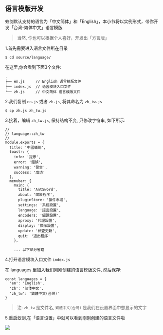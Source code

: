 语言模版开发
---

蚁剑默认支持的语言为「中文简体」和「English」，本小节将以实例形式，带你开发「台湾-繁体中文」语言模版

> 当然, 你也可以根据个人喜好，开发出「方言版」


1.首先需要进入语言文件所在目录

```
$ cd source/language/
```

在这里,你会看到下面3个文件:

```
.
├── en.js     // English 语言模版文件
├── index.js  // 语言模块入口文件
└── zh.js     // 中文简体 语言模版文件
```

2.我们复制 `en.js` 或者 `zh.js`, 将其命名为 `zh_tw.js`

```
$ cp zh.js zh_tw.js
```

3.接着，编辑 `zh_tw.js`, 保持结构不变, 只修改字符串, 如下所示:

```
//
// language::zh_tw
//
module.exports = {
  title: '中國蟻劍',
  toastr: {
    info: '提示',
    error: '錯誤',
    warning: '警告',
    success: '成功'
  },
  menubar: {
    main: {
      title: 'AntSword',
      about: '關於程序',
      pluginStore: '插件市場',
      settings: '系統設置',
      language: '語言設置',
      encoders: '編碼設置',
      aproxy: '代理設置',
      display: '顯示設置',
      update: '檢查更新',
      quit: '退出程序'
    },

    ... 以下部分省略
```

4.打开语言模块入口文件 `index.js`

在 languages 里加入我们刚刚创建的语言模版文件, 然后保存:

```
const languages = {
  'en': 'English',
  'zh': '简体中文',
  'zh_tw': '繁體中文(台灣)'
}
```

> 注: `zh_tw` 是文件名, `繁體中文(台灣)` 是我们在设置界面中想显示的文字

5.重启蚁剑,在「语言设置」中就可以看到刚刚创建的语言文件啦

![][img_coredev_language_1]

[img_coredev_language_1]: http://as.xuanbo.cc/doc/core_dev/language/language_1.png
